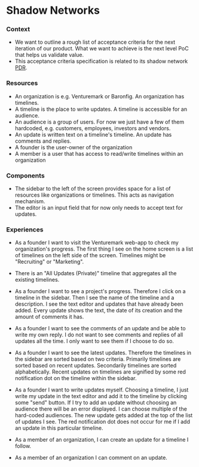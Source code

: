 # Shadow Networks



### Context

- We want to outline a rough list of acceptance criteria for the next iteration
  of our product. What we want to achieve is the next level PoC that helps us
  validate value.
- This acceptance criteria specification is related to its shadow network [PDR].



### Resources

- An organization is e.g. Venturemark or Baronfig. An organization has
  timelines.
- A timeline is the place to write updates. A timeline is accessible for an
  audience.
- An audience is a group of users. For now we just have a few of them hardcoded,
  e.g. customers, employees, investors and vendors.
- An update is written text on a timeline's timeline. An update has comments and
  replies.
- A founder is the user-owner of the organization
- A member is a user that has access to read/write timelines within an organization



### Components

- The sidebar to the left of the screen provides space for a list of resources
  like organizations or timelines. This acts as navigation mechanism.
- The editor is an input field that for now only needs to accept text for
  updates.



### Experiences

- As a founder I want to visit the Venturemark web-app to check my
  organization's progress. The first thing I see on the home screen is a list of
  timelines on the left side of the screen. Timelines might be "Recruiting" or
  "Marketing".
- There is an "All Updates (Private)" timeline that aggregates all the existing timelines.
- As a founder I want to see a project's progress. Therefore I click on a
  timeline in the sidebar. Then I see the name of the timeline and a
  description. I see the text editor and updates that have already been added.
  Every update shows the text, the date of its creation and the amount of
  comments it has.
- As a founder I want to see the comments of an update and be able to write my
  own reply. I do not want to see comments and replies of all updates all the
  time. I only want to see them if I choose to do so.
- As a founder I want to see the latest updates. Therefore the timelines in the
  sidebar are sorted based on two criteria. Primarily timelines are sorted based
  on recent updates. Secondarily timelines are sorted alphabetically. Recent
  updates on timelines are signified by some red notification dot on the
  timeline within the sidebar.
- As a founder I want to write updates myself. Choosing a timeline, I just write
  my update in the text editor and add it to the timeline by clicking some
  "send" button. If I try to add an update without choosing an audience there
  will be an error displayed. I can choose multiple of the hard-coded audiences.
  The new update gets added at the top of the list of updates I see. The red
  notification dot does not occur for me if I add an update in this particular
  timeline.

- As a member of an organization, I can create an update for a timeline I follow.
- As a member of an organization I can comment on an update.



[PDR]: /pdr/001-shadow-networks.md
